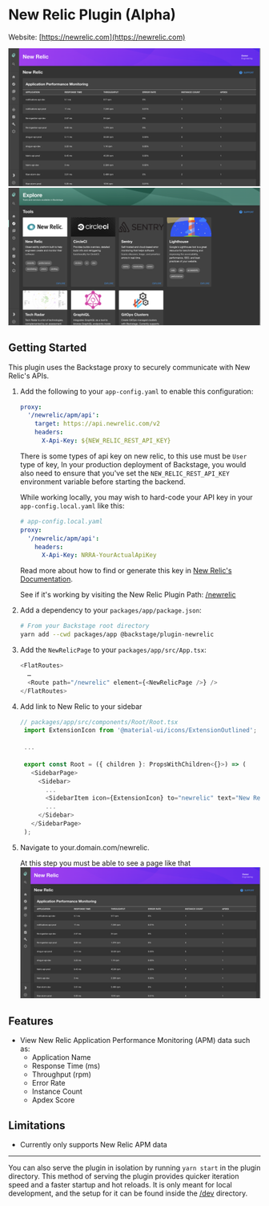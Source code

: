 # New Relic Plugin (Alpha)

Website: [https://newrelic.com](https://newrelic.com)

<img src="./src/assets/img/newrelic-plugin-apm.png" alt="New Relic Plugin APM" />
<img src="./src/assets/img/newrelic-plugin-tools.png" alt="New Relic Plugin Tools" />

## Getting Started

This plugin uses the Backstage proxy to securely communicate with New Relic's
APIs.

1.  Add the following to your `app-config.yaml` to enable this configuration:

    ```yaml
    proxy:
      '/newrelic/apm/api':
        target: https://api.newrelic.com/v2
        headers:
          X-Api-Key: ${NEW_RELIC_REST_API_KEY}
    ```

    There is some types of api key on new relic, to this use must be `User` type of key, In your production deployment of Backstage, you would also need to ensure that
    you've set the `NEW_RELIC_REST_API_KEY` environment variable before starting
    the backend.

    While working locally, you may wish to hard-code your API key in your
    `app-config.local.yaml` like this:

    ```yaml
    # app-config.local.yaml
    proxy:
      '/newrelic/apm/api':
        headers:
          X-Api-Key: NRRA-YourActualApiKey
    ```

    Read more about how to find or generate this key in
    [New Relic's Documentation](https://docs.newrelic.com/docs/apis/get-started/intro-apis/types-new-relic-api-keys#rest-api-key).

    See if it's working by visiting the New Relic Plugin Path:
    [/newrelic](http://localhost:3000/newrelic)

2.  Add a dependency to your `packages/app/package.json`:
    ```sh
    # From your Backstage root directory
    yarn add --cwd packages/app @backstage/plugin-newrelic
    ```
3.  Add the `NewRelicPage` to your `packages/app/src/App.tsx`:

    ```typescript
    <FlatRoutes>
      …
      <Route path="/newrelic" element={<NewRelicPage />} />
    </FlatRoutes>
    ```

4.  Add link to New Relic to your sidebar

    ```typescript
    // packages/app/src/components/Root/Root.tsx
     import ExtensionIcon from '@material-ui/icons/ExtensionOutlined';

     ...

     export const Root = ({ children }: PropsWithChildren<{}>) => (
       <SidebarPage>
         <Sidebar>
           ...
           <SidebarItem icon={ExtensionIcon} to="newrelic" text="New Relic" />
           ...
         </Sidebar>
       </SidebarPage>
     );

    ```

5.  Navigate to your.domain.com/newrelic.

    At this step you must be able to see a page like that
    <img src="./src/assets/img/newrelic-plugin-apm.png" alt="New Relic Plugin APM" />

## Features

- View New Relic Application Performance Monitoring (APM) data such as:
  - Application Name
  - Response Time (ms)
  - Throughput (rpm)
  - Error Rate
  - Instance Count
  - Apdex Score

## Limitations

- Currently only supports New Relic APM data

---

You can also serve the plugin in isolation by running `yarn start` in the plugin directory.
This method of serving the plugin provides quicker iteration speed and a faster startup and hot reloads.
It is only meant for local development, and the setup for it can be found inside the [/dev](./dev) directory.
